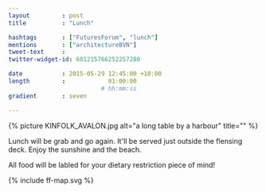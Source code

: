 ```yaml
---
layout         : post
title          : "Lunch"

hashtags       : ["FuturesForum", "lunch"]
mentions       : ["architectureBVN"]
tweet-text     :
twitter-widget-id: 601215766252257280

date           : 2015-05-29 12:45:00 +10:00
length         :            01:00:00
                          # hh:mm:ss
gradient       : seven

---
```


{% picture KINFOLK_AVALON.jpg alt="a long table by a harbour" title="" %}


Lunch will be grab and go again. It'll be served just outside the flensing deck. Enjoy the sunshine and the beach.

All food will be labled for your dietary restriction piece of mind!

<div class="the-map">{% include ff-map.svg %}</div>
